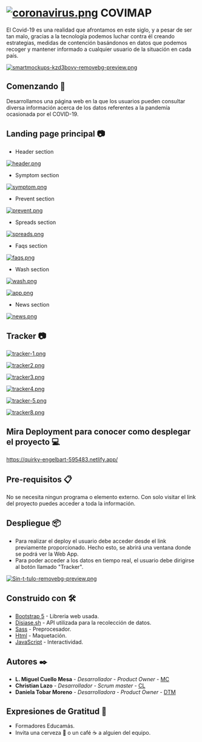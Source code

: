 # [![coronavirus.png](https://i.postimg.cc/7L3k0Chj/coronavirus.png)](https://postimg.cc/Ty3FX3rc) COVIMAP 

El Covid-19 es una realidad que afrontamos en este siglo, y a pesar de ser tan malo, gracias a la tecnología podemos luchar contra él creando estrategias, medidas de contención basándonos en datos que podemos recoger y mantener informado a cualquier usuario de la situación en cada país.

[![smartmockups-kzd3bovv-removebg-preview.png](https://i.postimg.cc/x17TWg0F/smartmockups-kzd3bovv-removebg-preview.png)](https://postimg.cc/0zYsSYKp)

## Comenzando 🚀
Desarrollamos una página web en la que los usuarios pueden consultar diversa información acerca de los datos referentes a la pandemía ocasionada por el COVID-19.

## Landing page principal 📷
- Header section

[![header.png](https://i.postimg.cc/Qx3NDHZh/header.png)](https://postimg.cc/t7BGtRgM)


- Symptom section

[![symptom.png](https://i.postimg.cc/8C9D0Cb8/symptom.png)](https://postimg.cc/yJmwJs5n)

- Prevent section

[![prevent.png](https://i.postimg.cc/LsYFLpFx/prevent.png)](https://postimg.cc/Z9SQzXRN)

- Spreads section

[![spreads.png](https://i.postimg.cc/28kpTvfb/spreads.png)](https://postimg.cc/F1BnHYzN)

- Faqs section

[![faqs.png](https://i.postimg.cc/P57BtRvY/faqs.png)](https://postimg.cc/4Yz8Pw5x)

- Wash section

[![wash.png](https://i.postimg.cc/D07NjVRk/wash.png)](https://postimg.cc/621zqP9Y)

[![app.png](https://i.postimg.cc/T3K4HJNw/app.png)](https://postimg.cc/qNdwNyTV)

- News section

[![news.png](https://i.postimg.cc/5yPssXwL/news.png)](https://postimg.cc/gLZyJkt2)

## Tracker 📷

[![tracker-1.png](https://i.postimg.cc/R0cGjs7M/tracker-1.png)](https://postimg.cc/1g3pFK7T)

[![tracker2.png](https://i.postimg.cc/RCPG5nHn/tracker2.png)](https://postimg.cc/K4MttjQZ)

[![tracker3.png](https://i.postimg.cc/mDL3KbZw/tracker3.png)](https://postimg.cc/f3P09Q9t)

[![tracker4.png](https://i.postimg.cc/pXhfwcvg/tracker4.png)](https://postimg.cc/mt41Mwtw)

[![tracker-5.png](https://i.postimg.cc/DZwsBB5p/tracker-5.png)](https://postimg.cc/PL0Pqbg1)

[![tracker8.png](https://i.postimg.cc/RC8fL1tG/tracker8.png)](https://postimg.cc/Z08CTdVy)


## Mira Deployment para conocer como desplegar el proyecto 💻

https://quirky-engelbart-595483.netlify.app/

## Pre-requisitos 📋
No se necesita ningun programa o elemento externo. Con solo visitar el link del proyecto puedes acceder a toda la información. 

## Despliegue 📦

- Para realizar el deploy el usuario debe acceder desde el link previamente proporcionado. Hecho esto, se abrirá una ventana donde se podrá ver la Web App. 
- Para poder acceder a los datos en tiempo real, el usuario debe dirigirse al botón llamado "Tracker". 

[![Sin-t-tulo-removebg-preview.png](https://i.postimg.cc/BbvSsxs2/Sin-t-tulo-removebg-preview.png)](https://postimg.cc/qh9Vx6N7)

## Construido con 🛠️

* [Bootstrap 5](https://getbootstrap.com/docs/5.0/getting-started/introduction/) - Libreria web usada. 
* [Disiase.sh](https://corona.lmao.ninja/) - API utilizada para la recolección de datos.
* [Sass](https://sass-lang.com/) - Preprocesador. 
* [Html]() - Maquetación.
* [JavaScript]() - Interactividad.

## Autores ✒️

* **L. Miguel Cuello Mesa** - *Desarrollador - Product Owner* - [MC](https://github.com/migcm06)
* **Christian Lazo** - *Desarrollador - Scrum master* - [CL](https://github.com/christianlazo2020)
* **Daniela Tobar Moreno** - *Desarrolladora - Product Owner* - [DTM](https://github.com/DanielaTob)

## Expresiones de Gratitud 🎁

* Formadores Educamás.
* Invita una cerveza 🍺 o un café ☕ a alguien del equipo. 
